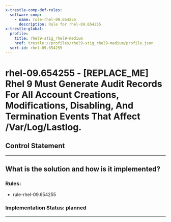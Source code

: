 ```yaml
---
x-trestle-comp-def-rules:
  software-comp:
    - name: rule-rhel-09.654255
      description: Rule for rhel-09.654255
x-trestle-global:
  profile:
    title: rhel9-stig_rhel9-medium
    href: trestle://profiles/rhel9-stig_rhel9-medium/profile.json
  sort-id: rhel-09.654255
---
```


# rhel-09.654255 - \[REPLACE_ME\] Rhel 9 Must Generate Audit Records For All Account Creations, Modifications, Disabling, And Termination Events That Affect /Var/Log/Lastlog.

## Control Statement

______________________________________________________________________

## What is the solution and how is it implemented?

<!-- For implementation status enter one of: implemented, partial, planned, alternative, not-applicable -->

<!-- Note that the list of rules under ### Rules: is read-only and changes will not be captured after assembly to JSON -->

<!-- Add control implementation description here for control: rhel-09.654255 -->

### Rules:

  - rule-rhel-09.654255

### Implementation Status: planned

______________________________________________________________________
